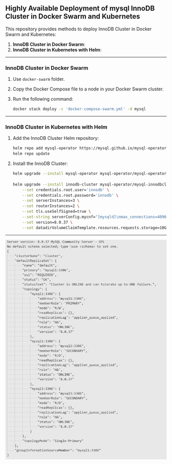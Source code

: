 ## Highly Available Deployment of mysql InnoDB Cluster in Docker Swarm and Kubernetes

This repository provides methods to deploy InnoDB Cluster in Docker Swarm and Kubernetes:

1. **InnoDB Cluster in Docker Swarm**:
2. **InnoDB Cluster in Kubernetes with Helm**:

---
### InnoDB Cluster in Docker Swarm

1. Use `docker-swarm` folder.
2. Copy the Docker Compose file to a node in your Docker Swarm cluster.
3. Run the following command:

    ```bash
    docker stack deploy -c 'docker-compose-swarm.yml' -d mysql
    ```

---
### InnoDB Cluster in Kubernetes with Helm

1. Add the InnoDB Cluster Helm repository:

    ```bash
    helm repo add mysql-operator https://mysql.github.io/mysql-operator/
    helm repo update
    ```

2. Install the InnoDB Cluster:

    ```bash
    helm upgrade --install mysql-operator mysql-operator/mysql-operator --namespace mysql-operator --create-namespace

    helm upgrade --install innodb-cluster mysql-operator/mysql-innodbcluster \
        --set credentials.root.user='innodb' \
        --set credentials.root.password='innodb' \
        --set serverInstances=3 \
        --set routerInstances=2 \
        --set tls.useSelfSigned=true \
        --set-string serverConfig.mycnf="[mysqld]\nmax_connections=4096" \
        --set version=8.0.37 \
        --set datadirVolumeClaimTemplate.resources.requests.storage=10Gi
    ```

---
![docker-swarm.jpg](docker-swarm.jpg)